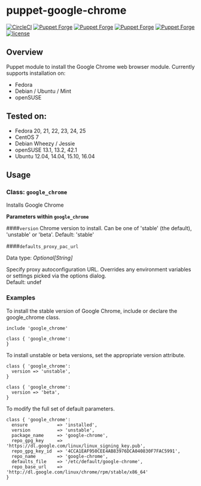 # puppet-google-chrome

[![CircleCI](https://img.shields.io/circleci/project/jamesnetherton/puppet-google-chrome/master.svg)](https://circleci.com/gh/jamesnetherton/puppet-google-chrome/tree/master)
[![Puppet Forge](https://img.shields.io/puppetforge/v/jamesnetherton/google_chrome.svg)](https://forge.puppet.com/jamesnetherton/google_chrome)
[![Puppet Forge](https://img.shields.io/puppetforge/f/jamesnetherton/google_chrome.svg?maxAge=600)](https://forge.puppet.com/jamesnetherton/google_chrome)
[![Puppet Forge](https://img.shields.io/puppetforge/dt/jamesnetherton/google_chrome.svg?maxAge=600)](https://forge.puppet.com/jamesnetherton/google_chrome)
[![Puppet Forge](https://img.shields.io/puppetforge/rc/jamesnetherton.svg?maxAge=600)](https://forge.puppet.com/jamesnetherton/google_chrome)
[![license](https://img.shields.io/github/license/mashape/apistatus.svg?maxAge=600)](https://opensource.org/licenses/MIT)

## Overview

Puppet module to install the Google Chrome web browser module. Currently supports installation on:

* Fedora
* Debian / Ubuntu / Mint
* openSUSE

## Tested on:

* Fedora 20, 21, 22, 23, 24, 25
* CentOS 7
* Debian Wheezy / Jessie
* openSUSE 13.1, 13.2, 42.1
* Ubuntu 12.04, 14.04, 15.10, 16.04

## Usage

### Class: `google_chrome`

Installs Google Chrome

**Parameters within `google_chrome`**

####`version`
Chrome version to install. Can be one of 'stable' (the default), 'unstable' or 'beta'.
Default: 'stable'

####`defaults_proxy_pac_url`

Data type: *Optional[String]*

Specify proxy autoconfiguration URL.  Overrides any environment variables or settings picked via the options dialog.  
Default: undef

### Examples

To install the stable version of Google Chrome, include or declare the google_chrome class.

```puppet
include 'google_chrome'
```

```puppet
class { 'google_chrome':
}
```

To install unstable or beta versions, set the appropriate version attribute.

```puppet
class { 'google_chrome':
  version => 'unstable',
}
```

```puppet
class { 'google_chrome':
  version => 'beta',
}
```
To modify the full set of default parameters.

```puppet
class { 'google_chrome':
  ensure           => 'installed',
  version          => 'unstable',
  package_name     => 'google-chrome',
  repo_gpg_key     => 'https://dl.google.com/linux/linux_signing_key.pub',
  repo_gpg_key_id  => '4CCA1EAF950CEE4AB83976DCA040830F7FAC5991',
  repo_name        => 'google-chrome',
  defaults_file    => '/etc/default/google-chrome',
  repo_base_url    => 'http://dl.google.com/linux/chrome/rpm/stable/x86_64'
}
```